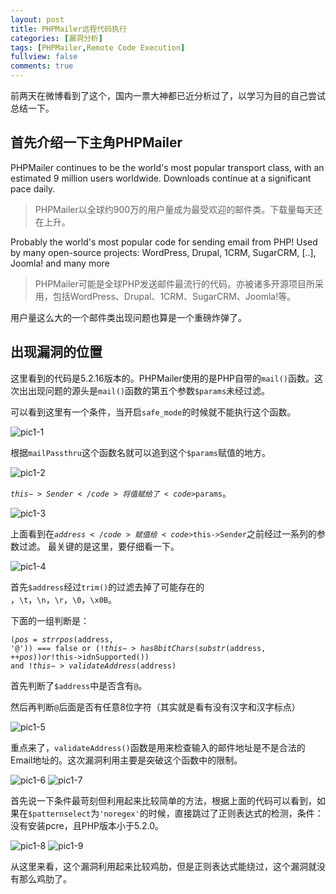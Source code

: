 ```yaml
---
layout: post
title: PHPMailer远程代码执行
categories: [漏洞分析]
tags: [PHPMailer,Remote Code Execution]
fullview: false
comments: true
---
```

前两天在微博看到了这个，国内一票大神都已近分析过了，以学习为目的自己尝试总结一下。

## 首先介绍一下主角PHPMailer ##

PHPMailer continues to be the world's most popular transport class, with an
estimated 9 million users worldwide. Downloads continue at a significant
pace daily.

>PHPMailer以全球约900万的用户量成为最受欢迎的邮件类。下载量每天还在上升。

Probably the world's most popular code for sending email from PHP!
Used by many open-source projects: WordPress, Drupal, 1CRM, SugarCRM, [..],
Joomla! and many more

>PHPMailer可能是全球PHP发送邮件最流行的代码。亦被诸多开源项目所采用，包括WordPress、Drupal、1CRM、SugarCRM、Joomla!等。

用户量这么大的一个邮件类出现问题也算是一个重磅炸弹了。

## 出现漏洞的位置 ##

这里看到的代码是5.2.16版本的。PHPMailer使用的是PHP自带的<code>mail()</code>函数。这次出出现问题的源头是<code>mail()</code>函数的第五个参数<code>$params</code>未经过滤。

可以看到这里有一个条件，当开启<code>safe_mode</code>的时候就不能执行这个函数。

![pic1-1](http://o8lgx56x1.bkt.clouddn.com/blog/img/phpmailer-1-1.png)

根据<code>mailPassthru</code>这个函数名就可以追到这个<code>$params</code>赋值的地方。

![pic1-2](http://o8lgx56x1.bkt.clouddn.com/blog/img/phpmailer-1-2.png)

<code>$this->Sender</code>将值赋给了<code>$params</code>。

![pic1-3](http://o8lgx56x1.bkt.clouddn.com/blog/img/phpmailer-1-3.png)

上面看到在<code>$address</code>赋值给<code>$this->Sender</code>之前经过一系列的参数过滤。
最关键的是这里，要仔细看一下。

![pic1-4](http://o8lgx56x1.bkt.clouddn.com/blog/img/phpmailer-1-4.png)

首先<code>$address</code>经过<code>trim()</code>的过滤去掉了可能存在的<code> </code>，<code>\t</code>，<code>\n</code>，<code>\r</code>，<code>\0</code>，<code>\x0B</code>。

下面的一组判断是：

<code>($pos = strrpos($address, '@')) === false or
(!$this->has8bitChars(substr($address, ++$pos)) or 
!$this->idnSupported()) and
!$this->validateAddress($address)</code>

首先判断了<code>$address</code>中是否含有<code>@</code>。

然后再判断<code>@</code>后面是否有任意8位字符（其实就是看有没有汉字和汉字标点）

![pic1-5](http://o8lgx56x1.bkt.clouddn.com/blog/img/phpmailer-1-5.png)

重点来了，<code>validateAddress()</code>函数是用来检查输入的邮件地址是不是合法的Email地址的。这次漏洞利用主要是突破这个函数中的限制。

![pic1-6](http://o8lgx56x1.bkt.clouddn.com/blog/img/phpmailer-1-6.png)
![pic1-7](http://o8lgx56x1.bkt.clouddn.com/blog/img/phpmailer-1-7.png)

首先说一下条件最苛刻但利用起来比较简单的方法，根据上面的代码可以看到，如果在<code>$patternselect</code>为<code>'noregex'</code>的时候，直接跳过了正则表达式的检测，条件：没有安装pcre，且PHP版本小于5.2.0。

![pic1-8](http://o8lgx56x1.bkt.clouddn.com/blog/img/phpmailer-1-8.png)
![pic1-9](http://o8lgx56x1.bkt.clouddn.com/blog/img/phpmailer-1-9.png)

从这里来看，这个漏洞利用起来比较鸡肋，但是正则表达式能绕过，这个漏洞就没有那么鸡肋了。

